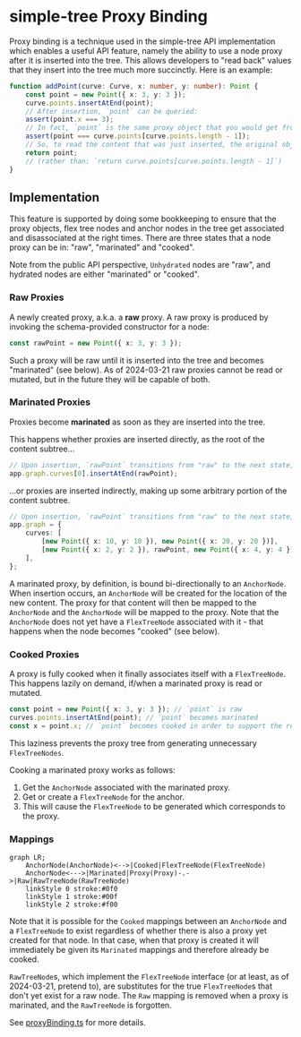 # simple-tree Proxy Binding

Proxy binding is a technique used in the simple-tree API implementation which enables a useful API feature, namely the ability to use a node proxy after it is inserted into the tree.
This allows developers to "read back" values that they insert into the tree much more succinctly.
Here is an example:

```ts
function addPoint(curve: Curve, x: number, y: number): Point {
	const point = new Point({ x: 3, y: 3 });
	curve.points.insertAtEnd(point);
	// After insertion, `point` can be queried:
	assert(point.x === 3);
	// In fact, `point` is the same proxy object that you would get from reading it off of its new parent in the tree:
	assert(point === curve.points[curve.points.length - 1]);
	// So, to read the content that was just inserted, the original object can be used and there is no need to read via the parent:
	return point;
	// (rather than: `return curve.points[curve.points.length - 1]`)
}
```

## Implementation

This feature is supported by doing some bookkeeping to ensure that the proxy objects,
flex tree nodes and anchor nodes in the tree get associated and disassociated at the right times.
There are three states that a node proxy can be in: "raw", "marinated" and "cooked".

Note from the public API perspective, `Unhydrated` nodes are "raw", and hydrated nodes are either "marinated" or "cooked".

### Raw Proxies

A newly created proxy, a.k.a. a **raw** proxy. A raw proxy is produced by invoking the schema-provided constructor for a node:

```ts
const rawPoint = new Point({ x: 3, y: 3 });
```

Such a proxy will be raw until it is inserted into the tree and becomes "marinated" (see below).
As of 2024-03-21 raw proxies cannot be read or mutated, but in the future they will be capable of both.

### Marinated Proxies

Proxies become **marinated** as soon as they are inserted into the tree.

This happens whether proxies are inserted directly, as the root of the content subtree...

```ts
// Upon insertion, `rawPoint` transitions from "raw" to the next state, "marinated"
app.graph.curves[0].insertAtEnd(rawPoint);
```

...or proxies are inserted indirectly, making up some arbitrary portion of the content subtree.

```ts
// Upon insertion, `rawPoint` transitions from "raw" to the next state, "marinated"
app.graph = {
	curves: [
		[new Point({ x: 10, y: 10 }), new Point({ x: 20, y: 20 })],
		[new Point({ x: 2, y: 2 }), rawPoint, new Point({ x: 4, y: 4 })],
	],
};
```

A marinated proxy, by definition, is bound bi-directionally to an `AnchorNode`.
When insertion occurs, an `AnchorNode` will be created for the location of the new content.
The proxy for that content will then be mapped to the `AnchorNode` and the `AnchorNode` will be mapped to the proxy.
Note that the `AnchorNode` does not yet have a `FlexTreeNode` associated with it - that happens when the node becomes "cooked" (see below).

### Cooked Proxies

A proxy is fully cooked when it finally associates itself with a `FlexTreeNode`.
This happens lazily on demand, if/when a marinated proxy is read or mutated.

```ts
const point = new Point({ x: 3, y: 3 }); // `point` is raw
curves.points.insertAtEnd(point); // `point` becomes marinated
const x = point.x; // `point` becomes cooked in order to support the read of `x`
```

This laziness prevents the proxy tree from generating unnecessary `FlexTreeNodes`.

Cooking a marinated proxy works as follows:

1. Get the `AnchorNode` associated with the marinated proxy.
2. Get or create a `FlexTreeNode` for the anchor.
3. This will cause the `FlexTreeNode` to be generated which corresponds to the proxy.

### Mappings

```mermaid
graph LR;
    AnchorNode(AnchorNode)<-->|Cooked|FlexTreeNode(FlexTreeNode)
    AnchorNode<--->|Marinated|Proxy(Proxy)-.->|Raw|RawTreeNode(RawTreeNode)
    linkStyle 0 stroke:#0f0
    linkStyle 1 stroke:#00f
    linkStyle 2 stroke:#f00
```

Note that it is possible for the `Cooked` mappings between an `AnchorNode` and a `FlexTreeNode` to exist regardless of whether there is also a proxy yet created for that node.
In that case, when that proxy is created it will immediately be given its `Marinated` mappings and therefore already be cooked.

`RawTreeNode`s, which implement the `FlexTreeNode` interface (or at least, as of 2024-03-21, pretend to), are substitutes for the true `FlexTreeNode`s that don't yet exist for a raw node.
The `Raw` mapping is removed when a proxy is marinated, and the `RawTreeNode` is forgotten.

See [proxyBinding.ts](./proxyBinding.ts) for more details.
